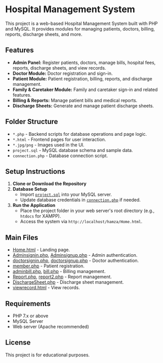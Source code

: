 # Hospital Management System

This project is a web-based Hospital Management System built with PHP and MySQL. It provides modules for managing patients, doctors, billing, reports, discharge sheets, and more.

## Features

- **Admin Panel:** Register patients, doctors, manage bills, hospital fees, reports, discharge sheets, and view records.
- **Doctor Module:** Doctor registration and sign-in.
- **Patient Module:** Patient registration, billing, reports, and discharge management.
- **Family & Caretaker Module:** Family and caretaker sign-in and related features.
- **Billing & Reports:** Manage patient bills and medical reports.
- **Discharge Sheets:** Generate and manage patient discharge sheets.

## Folder Structure

- `*.php` - Backend scripts for database operations and page logic.
- `*.html` - Frontend pages for user interaction.
- `*.jpg/png` - Images used in the UI.
- `project.sql` - MySQL database schema and sample data.
- `connection.php` - Database connection script.

## Setup Instructions

1. **Clone or Download the Repository**
2. **Database Setup**
   - Import [`project.sql`](project.sql) into your MySQL server.
   - Update database credentials in [`connection.php`](connection.php) if needed.
3. **Run the Application**
   - Place the project folder in your web server's root directory (e.g., `htdocs` for XAMPP).
   - Access the system via `http://localhost/hamza/Home.html`.

## Main Files

- [Home.html](Home.html) - Landing page.
- [Adminsignin.php](Adminsignin.php), [Adminsignup.php](Adminsignup.php) - Admin authentication.
- [doctorsignin.php](doctorsignin.php), [doctorsignup.php](doctorsignup.php) - Doctor authentication.
- [member.php](member.php) - Patient registration.
- [adminbill.php](adminbill.php), [bill.php](bill.php) - Billing management.
- [Report.php](Report.php), [report2.php](report2.php) - Report management.
- [DischargeSheet.php](DischargeSheet.php) - Discharge sheet management.
- [viewrecord.html](viewrecord.html) - View records.

## Requirements

- PHP 7.x or above
- MySQL Server
- Web server (Apache recommended)

## License

This project is for educational purposes.
